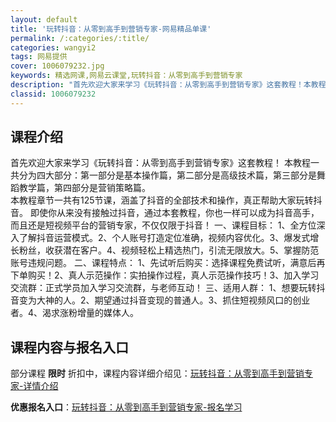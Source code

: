 ```yaml
---
layout: default
title: '玩转抖音：从零到高手到营销专家-网易精品单课'
permalink: /:categories/:title/
categories: wangyi2
tags: 网易提供
cover: 1006079232.jpg
keywords: 精选网课,网易云课堂,玩转抖音：从零到高手到营销专家
description: "首先欢迎大家来学习《玩转抖音：从零到高手到营销专家》这套教程！本教程一共分为四大部分：第一部分是基本操作篇，第二部分是高级技术篇，第三部分是舞蹈教学篇，第四部分是营销策略篇。本教程章节一共有"
classid: 1006079232
---
```


## 课程介绍

首先欢迎大家来学习《玩转抖音：从零到高手到营销专家》这套教程！
    本教程一共分为四大部分：第一部分是基本操作篇，第二部分是高级技术篇，第三部分是舞蹈教学篇，第四部分是营销策略篇。  
    本教程章节一共有125节课，涵盖了抖音的全部技术和操作，真正帮助大家玩转抖音。
    即使你从来没有接触过抖音，通过本套教程，你也一样可以成为抖音高手，而且还是短视频平台的营销专家，不仅仅限于抖音！
一、课程目标：
1、全方位深入了解抖音运营模式。2、个人账号打造定位准确，视频内容优化。3、爆发式增长粉丝，收获潜在客户。4、视频轻松上精选热门，引流无限放大。5、掌握防范账号违规问题。
二、课程特点：
1、先试听后购买：选择课程免费试听，满意后再下单购买！2、真人示范操作：实拍操作过程，真人示范操作技巧！3、加入学习交流群：正式学员加入学习交流群，与老师互动！
三、适用人群：
1、想要玩转抖音变为大神的人。2、期望通过抖音变现的普通人。3、抓住短视频风口的创业者。4、渴求涨粉增量的媒体人。

## 课程内容与报名入口

部分课程 **限时** 折扣中，课程内容详细介绍见：[玩转抖音：从零到高手到营销专家-详情介绍](https://study.163.com/course/introduction/1006079232.htm?share=1&shareId=1025206652&utm_campaign=share&utm_medium=iphoneShare&utm_source=&utm_u=1025206652)

**优惠报名入口**：[玩转抖音：从零到高手到营销专家-报名学习](https://study.163.com/course/introduction/1006079232.htm?share=1&shareId=1025206652&utm_campaign=share&utm_medium=iphoneShare&utm_source=&utm_u=1025206652)


